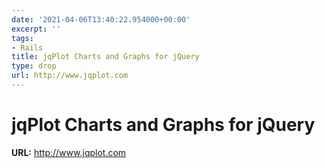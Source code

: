 ```yaml
---
date: '2021-04-06T13:40:22.954000+00:00'
excerpt: ''
tags:
- Rails
title: jqPlot Charts and Graphs for jQuery
type: drop
url: http://www.jqplot.com
---
```


# jqPlot Charts and Graphs for jQuery

**URL:** http://www.jqplot.com
